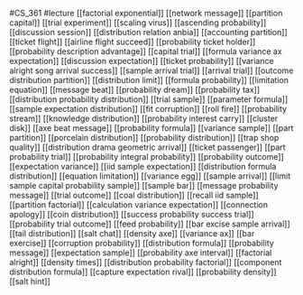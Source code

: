 #CS_361
#lecture
[[factorial exponential]]
[[network message]]
[[partition capital]]
[[trial experiment]]
[[scaling virus]]
[[ascending probability]]
[[discussion session]]
[[distribution relation anbia]]
[[accounting partition]]
[[ticket flight]]
[[airline flight succeed]]
[[probability ticket holder]]
[[probability description advantage]]
[[capital trial]]
[[formula variance ax expectation]]
[[discussion expectation]]
[[ticket probability]]
[[variance alright song arrival success]]
[[sample arrival trial]]
[[arrival trial]]
[[outcome distribution partition]]
[[distribution limit]]
[[formula probability]]
[[limitation equation]]
[[message beat]]
[[probability dream]]
[[probability tax]]
[[distribution probability distribution]]
[[trial sample]]
[[parameter formula]]
[[sample expectation distribution]]
[[fit corruption]]
[[roll fire]]
[[probability stream]]
[[knowledge distribution]]
[[probability interest carry]]
[[cluster disk]]
[[axe beat message]]
[[probability formula]]
[[variance sample]]
[[part partition]]
[[porcelain distribution]]
[[probability distribution]]
[[trap shop quality]]
[[distribution drama geometric arrival]]
[[ticket passenger]]
[[part probability trial]]
[[probability integral probability]]
[[probability outcome]]
[[expectation variance]]
[[iid sample expectation]]
[[distribution formula distribution]]
[[equation limitation]]
[[variance egg]]
[[sample arrival]]
[[limit sample capital probability sample]]
[[sample bar]]
[[message probability message]]
[[trial outcome]]
[[coal distribution]]
[[recall iid sample]]
[[partition factorial]]
[[calculation variance expectation]]
[[connection apology]]
[[coin distribution]]
[[success probability success trial]]
[[probability trial outcome]]
[[feed probability]]
[[bar excise sample arrival]]
[[tail distribution]]
[[salt chat]]
[[density axe]]
[[variance ax]]
[[bar exercise]]
[[corruption probability]]
[[distribution formula]]
[[probability message]]
[[expectation sample]]
[[probability axe interval]]
[[factorial alright]]
[[density times]]
[[distribution probability factorial]]
[[component distribution formula]]
[[capture expectation rival]]
[[probability density]]
[[salt hint]]
